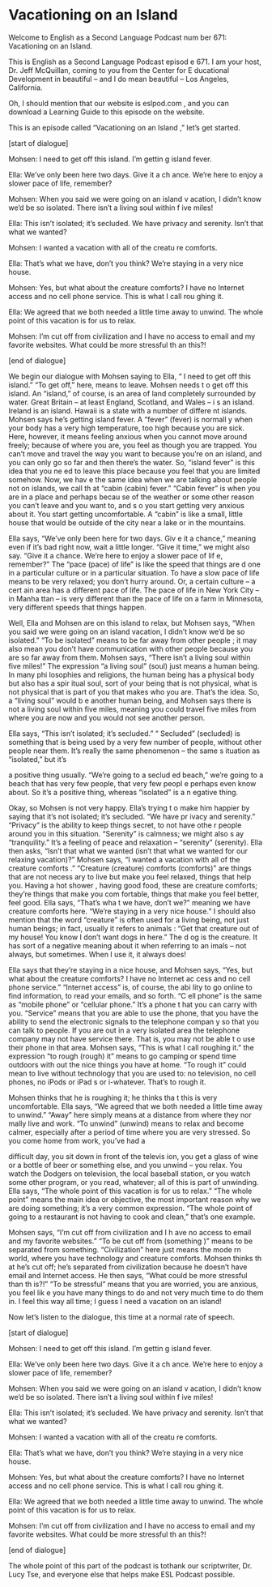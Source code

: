 # Vacationing on an Island

Welcome to English as a Second Language Podcast num ber 671: Vacationing on an Island.

This is English as a Second Language Podcast episod e 671.  I am your host, Dr. Jeff McQuillan, coming to you from the Center for E ducational Development in beautiful – and I do mean beautiful – Los Angeles, California.

Oh, I should mention that our website is eslpod.com , and you can download a Learning Guide to this episode on the website.

This is an episode called “Vacationing on an Island ,” let’s get started.

[start of dialogue]

Mohsen:  I need to get off this island.  I’m gettin g island fever.

Ella:  We’ve only been here two days.  Give it a ch ance.  We’re here to enjoy a slower pace of life, remember?

Mohsen:  When you said we were going on an island v acation, I didn’t know we’d be so isolated.  There isn’t a living soul within f ive miles!

Ella:  This isn’t isolated; it’s secluded.  We have  privacy and serenity.  Isn’t that what we wanted?

Mohsen:  I wanted a vacation with all of the creatu re comforts.

Ella:  That’s what we have, don’t you think?  We’re  staying in a very nice house.

Mohsen:  Yes, but what about the creature comforts?   I have no Internet access and no cell phone service.  This is what I call rou ghing it.

Ella:  We agreed that we both needed a little time away to unwind.  The whole point of this vacation is for us to relax.

Mohsen:  I’m cut off from civilization and I have no access to email and my favorite websites.  What could be more stressful th an this?!

[end of dialogue]

We begin our dialogue with Mohsen saying to Ella, “ I need to get off this island.” “To get off,” here, means to leave.  Mohsen needs t o get off this island.  An “island,” of course, is an area of land completely surrounded by water.  Great Britain – at least England, Scotland, and Wales – i s an island.  Ireland is an island.  Hawaii is a state with a number of differe nt islands.  Mohsen says he’s getting island fever.  A “fever” (fever) is normall y when your body has a very high temperature, too high because you are sick.  Here, however, it means feeling anxious when you cannot move around freely; because  of where you are, you feel as though you are trapped.  You can’t move and  travel the way you want to because you’re on an island, and you can only go so  far and then there’s the water.  So, “island fever” is this idea that you ne ed to leave this place because you feel that you are limited somehow.  Now, we hav e the same idea when we are talking about people not on islands, we call th at “cabin (cabin) fever.”  “Cabin fever” is when you are in a place and perhaps becau se of the weather or some other reason you can’t leave and you want to, and s o you start getting very anxious about it.  You start getting uncomfortable.   A “cabin” is like a small, little house that would be outside of the city near a lake  or in the mountains.

Ella says, “We’ve only been here for two days.  Giv e it a chance,” meaning even if it’s bad right now, wait a little longer.  “Give  it time,” we might also say.  “Give it a chance.  We’re here to enjoy a slower pace of lif e, remember?”  The “pace (pace) of life” is like the speed that things are d one in a particular culture or in a particular situation.  To have a slow pace of life means to be very relaxed; you don’t hurry around.  Or, a certain culture – a cert ain area has a different pace of life.  The pace of life in New York City – in Manha ttan – is very different than the pace of life on a farm in Minnesota, very different  speeds that things happen.

Well, Ella and Mohsen are on this island to relax, but Mohsen says, “When you said we were going on an island vacation, I didn’t know we’d be so isolated.”  “To be isolated” means to be far away from other people ; it may also mean you don’t have communication with other people because you are so far away from them. Mohsen says, “There isn’t a living soul within five  miles!”  The expression “a living soul” (soul) just means a human being.  In many phi losophies and religions, the human being has a physical body but also has a spir itual soul, sort of your being that is not physical, what is not physical that is part of you that makes who you are.  That’s the idea.  So, a “living soul” would b e another human being, and Mohsen says there is not a living soul within five miles, meaning you could travel five miles from where you are now and you would not  see another person.

Ella says, “This isn’t isolated; it’s secluded.”  “ Secluded” (secluded) is something that is being used by a very few number of people, without other people near them.  It’s really the same phenomenon – the same s ituation as “isolated,” but it’s

a positive thing usually.  “We’re going to a seclud ed beach,” we’re going to a beach that has very few people, that very few peopl e perhaps even know about. So it’s a positive thing, whereas “isolated” is a n egative thing.

Okay, so Mohsen is not very happy.  Ella’s trying t o make him happier by saying that it’s not isolated; it’s secluded.  “We have pr ivacy and serenity.”  “Privacy” is the ability to keep things secret, to not have othe r people around you in this situation.  “Serenity” is calmness; we might also s ay “tranquility.”  It’s a feeling of peace and relaxation – “serenity” (serenity).  Ella  then asks, “Isn’t that what we wanted (isn’t that what we wanted for our relaxing vacation)?”  Mohsen says, “I wanted a vacation with all of the creature comforts .”  “Creature (creature) comforts (comforts)” are things that are not necess ary to live but make you feel relaxed, things that help you.  Having a hot shower , having good food, these are creature comforts; they’re things that make you com fortable, things that make you feel better, feel good.  Ella says, “That’s wha t we have, don’t we?” meaning we have creature comforts here.  “We’re staying in a very nice house.”  I should also mention that the word “creature” is often used  for a living being, not just human beings; in fact, usually it refers to animals : “Get that creature out of my house!  You know I don’t want dogs in here.”  The d og is the creature.  It has sort of a negative meaning about it when referring to an imals – not always, but sometimes.  When I use it, it always does!

Ella says that they’re staying in a nice house, and  Mohsen says, “Yes, but what about the creature comforts?  I have no Internet ac cess and no cell phone service.”  “Internet access” is, of course, the abi lity to go online to find information, to read your emails, and so forth.  “C ell phone” is the same as “mobile phone” or “cellular phone.”  It’s a phone t hat you can carry with you. “Service” means that you are able to use the phone,  that you have the ability to send the electronic signals to the telephone compan y so that you can talk to people.  If you are out in a very isolated area the  telephone company may not have service there.  That is, you may not be able t o use their phone in that area. Mohsen says, “This is what I call roughing it.”  the expression “to rough (rough) it” means to go camping or spend time outdoors with out the nice things you have at home.  “To rough it” could mean to live without technology that you are used to: no television, no cell phones, no iPods or iPad s or i-whatever.  That’s to rough it.

Mohsen thinks that he is roughing it; he thinks tha t this is very uncomfortable. Ella says, “We agreed that we both needed a little time away to unwind.”  “Away” here simply means at a distance from where they nor mally live and work.  “To unwind” (unwind) means to relax and become calmer, especially after a period of time where you are very stressed.  So you come home  from work, you’ve had a

difficult day, you sit down in front of the televis ion, you get a glass of wine or a bottle of beer or something else, and you unwind – you relax.  You watch the Dodgers on television, the local baseball station, or you watch some other program, or you read, whatever; all of this is part  of unwinding.  Ella says, “The whole point of this vacation is for us to relax.”  “The whole point” means the main idea or objective, the most important reason why we  are doing something; it’s a very common expression.  “The whole point of going to a restaurant is not having to cook and clean,” that’s one example.

Mohsen says, “I’m cut off from civilization and I h ave no access to email and my favorite websites.”  “To be cut off from (something )” means to be separated from something.  “Civilization” here just means the mode rn world, where you have technology and creature comforts.  Mohsen thinks th at he’s cut off; he’s separated from civilization because he doesn’t have  email and Internet access. He then says, “What could be more stressful than th is?!”  “To be stressful” means that you are worried, you are anxious, you feel lik e you have many things to do and not very much time to do them in.  I feel this way all time; I guess I need a vacation on an island!

Now let’s listen to the dialogue, this time at a normal rate of speech.

[start of dialogue]

Mohsen:  I need to get off this island.  I’m gettin g island fever.

Ella:  We’ve only been here two days.  Give it a ch ance.  We’re here to enjoy a slower pace of life, remember?

Mohsen:  When you said we were going on an island v acation, I didn’t know we’d be so isolated.  There isn’t a living soul within f ive miles!

Ella:  This isn’t isolated; it’s secluded.  We have  privacy and serenity.  Isn’t that what we wanted?

Mohsen:  I wanted a vacation with all of the creatu re comforts.

Ella:  That’s what we have, don’t you think?  We’re  staying in a very nice house.

Mohsen:  Yes, but what about the creature comforts?   I have no Internet access and no cell phone service.  This is what I call rou ghing it.

Ella:  We agreed that we both needed a little time away to unwind.  The whole point of this vacation is for us to relax.

Mohsen:  I’m cut off from civilization and I have no access to email and my favorite websites.  What could be more stressful th an this?!

[end of dialogue]

The whole point of this part of the podcast is tothank our scriptwriter, Dr. Lucy Tse, and everyone else that helps make ESL Podcast possible.





